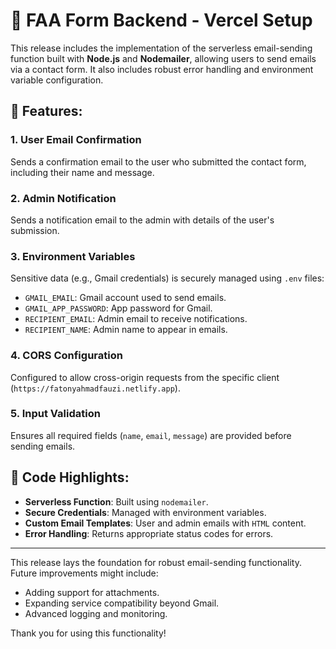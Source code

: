 # 🚀 FAA Form Backend - Vercel Setup

This release includes the implementation of the serverless email-sending function built with **Node.js** and **Nodemailer**, allowing users to send emails via a contact form. It also includes robust error handling and environment variable configuration.

## 🎉 Features:

### 1. **User Email Confirmation**

Sends a confirmation email to the user who submitted the contact form, including their name and message.

### 2. **Admin Notification**

Sends a notification email to the admin with details of the user's submission.

### 3. **Environment Variables**

Sensitive data (e.g., Gmail credentials) is securely managed using `.env` files:

- `GMAIL_EMAIL`: Gmail account used to send emails.
- `GMAIL_APP_PASSWORD`: App password for Gmail.
- `RECIPIENT_EMAIL`: Admin email to receive notifications.
- `RECIPIENT_NAME`: Admin name to appear in emails.

### 4. **CORS Configuration**

Configured to allow cross-origin requests from the specific client (`https://fatonyahmadfauzi.netlify.app`).

### 5. **Input Validation**

Ensures all required fields (`name`, `email`, `message`) are provided before sending emails.

## 📜 Code Highlights:

- **Serverless Function**: Built using `nodemailer`.
- **Secure Credentials**: Managed with environment variables.
- **Custom Email Templates**: User and admin emails with `HTML` content.
- **Error Handling**: Returns appropriate status codes for errors.

---

This release lays the foundation for robust email-sending functionality. Future improvements might include:

- Adding support for attachments.
- Expanding service compatibility beyond Gmail.
- Advanced logging and monitoring.

Thank you for using this functionality!
